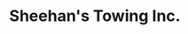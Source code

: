 ---
title: "Sheehan's Towing Inc."
url: /west-palm-beach/sheehans-towing-inc/
shop: Autowerkstatt
---